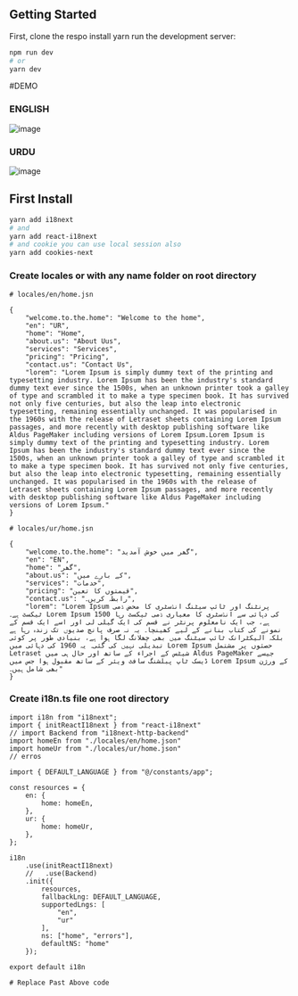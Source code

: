 
## Getting Started

First, clone the respo install yarn run the development server:

```bash
npm run dev
# or
yarn dev
```

#DEMO


### ENGLISH
![image](https://github.com/sajjadlaghari/next-js-localization-with-i18n/assets/68752819/5d8967c3-f553-4db2-b5c9-bd134e8764fa)

### URDU

![image](https://github.com/sajjadlaghari/next-js-localization-with-i18n/assets/68752819/9febb38d-2848-4997-a2b3-f9cc3c2c582c)


## First Install

```bash
yarn add i18next
# and
yarn add react-i18next
# and cookie you can use local session also
yarn add cookies-next 
```


### Create locales or with any name folder on root directory
```
# locales/en/home.jsn

{
    "welcome.to.the.home": "Welcome to the home",
    "en": "UR",
    "home": "Home",
    "about.us": "About Uus",
    "services": "Services",
    "pricing": "Pricing",
    "contact.us": "Contact Us",
    "lorem": "Lorem Ipsum is simply dummy text of the printing and typesetting industry. Lorem Ipsum has been the industry's standard dummy text ever since the 1500s, when an unknown printer took a galley of type and scrambled it to make a type specimen book. It has survived not only five centuries, but also the leap into electronic typesetting, remaining essentially unchanged. It was popularised in the 1960s with the release of Letraset sheets containing Lorem Ipsum passages, and more recently with desktop publishing software like Aldus PageMaker including versions of Lorem Ipsum.Lorem Ipsum is simply dummy text of the printing and typesetting industry. Lorem Ipsum has been the industry's standard dummy text ever since the 1500s, when an unknown printer took a galley of type and scrambled it to make a type specimen book. It has survived not only five centuries, but also the leap into electronic typesetting, remaining essentially unchanged. It was popularised in the 1960s with the release of Letraset sheets containing Lorem Ipsum passages, and more recently with desktop publishing software like Aldus PageMaker including versions of Lorem Ipsum."
}

# locales/ur/home.jsn

{
    "welcome.to.the.home": "گھر میں خوش آمدید",
    "en": "EN",
    "home": "گھر",
    "about.us": "کے بارے میں",
    "services": "خدمات",
    "pricing": "قیمتوں کا تعین",
    "contact.us": "رابطہ کریں۔",
    "lorem": "Lorem Ipsum پرنٹنگ اور ٹائپ سیٹنگ انڈسٹری کا محض ڈمی ٹیکسٹ ہے۔ Lorem Ipsum 1500 کی دہائی سے انڈسٹری کا معیاری ڈمی ٹیکسٹ رہا ہے، جب ایک نامعلوم پرنٹر نے قسم کی ایک گیلی لی اور اسے ایک قسم کے نمونے کی کتاب بنانے کے لیے کھینچا۔ یہ نہ صرف پانچ صدیوں تک زندہ رہا ہے بلکہ الیکٹرانک ٹائپ سیٹنگ میں بھی چھلانگ لگا ہوا ہے، بنیادی طور پر کوئی تبدیلی نہیں کی گئی۔ یہ 1960 کی دہائی میں Lorem Ipsum حصئوں پر مشتمل Letraset شیٹس کے اجراء کے ساتھ اور حال ہی میں Aldus PageMaker جیسے ڈیسک ٹاپ پبلشنگ سافٹ ویئر کے ساتھ مقبول ہوا جس میں Lorem Ipsum کے ورژن بھی شامل ہیں۔"
}

```

### Create i18n.ts file one root directory
```
import i18n from "i18next";
import { initReactI18next } from "react-i18next"
// import Backend from "i18next-http-backend"
import homeEn from "./locales/en/home.json"
import homeUr from "./locales/ur/home.json"
// erros

import { DEFAULT_LANGUAGE } from "@/constants/app";

const resources = {
    en: {
        home: homeEn,
    },
    ur: {
        home: homeUr,
    },
};

i18n
    .use(initReactI18next)
    //   .use(Backend)
    .init({
        resources,
        fallbackLng: DEFAULT_LANGUAGE,
        supportedLngs: [
            "en",
            "ur"
        ],
        ns: ["home", "errors"],
        defaultNS: "home"
    });

export default i18n

# Replace Past Above code
```
